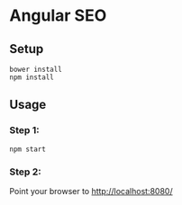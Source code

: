 # Angular SEO

## Setup

    bower install
    npm install

## Usage

### Step 1:

    npm start

### Step 2:

Point your browser to [http://localhost:8080/](http://localhost:8080/)

